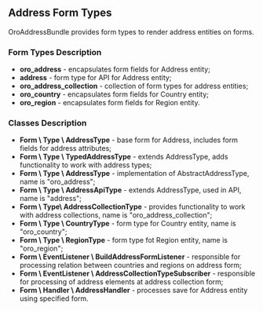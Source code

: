 Address Form Types
------------------

OroAddressBundle provides form types to render address entities on forms.

### Form Types Description

* **oro\_address** - encapsulates form fields for Address entity;
* **address** - form type for API for Address entity;
* **oro\_address\_collection** - collection of form types for address entities;
* **oro\_country** - encapsulates form fields for Country entity;
* **oro\_region** - encapsulates form fields for Region entity.

### Classes Description

* **Form \ Type \ AddressType** - base form for Address, includes form fields for address attributes;
* **Form \ Type \ TypedAddressType** - extends AddressType, adds functionality to work with address types;
* **Form \ Type \ AddressType** - implementation of AbstractAddressType, name is "oro_address";
* **Form \ Type \ AddressApiType** - extends AddressType, used in API, name is "address";
* **Form \ Type\ AddressCollectionType** - provides functionality to work with address collections,
name is "oro_address_collection";
* **Form \ Type \ CountryType** - form type for Country entity, name is "oro_country";
* **Form \ Type \ RegionType** - form type fot Region entity, name is "oro_region";
* **Form \ EventListener \ BuildAddressFormListener** - responsible for processing relation
between countries and regions on address form;
* **Form \ EventListener \ AddressCollectionTypeSubscriber** - responsible for processing
of address elements at address collection form;
* **Form \ Handler \ AddressHandler** - processes save for Address entity using specified form.
